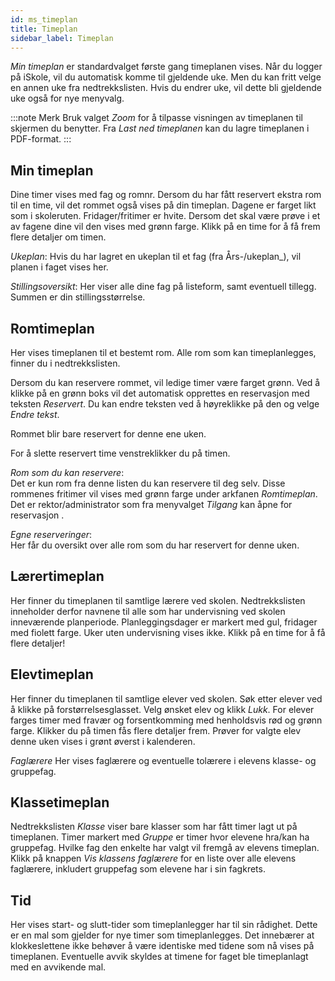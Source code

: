 ```yaml
---
id: ms_timeplan
title: Timeplan
sidebar_label: Timeplan
---
```


_Min timeplan_ er standardvalget første gang timeplanen vises. Når du logger på iSkole, vil du automatisk komme til gjeldende uke. Men du kan fritt velge en annen uke fra nedtrekkslisten.  Hvis du endrer uke, vil dette bli gjeldende uke også for nye menyvalg.

:::note Merk
Bruk valget _Zoom_ for å tilpasse visningen av timeplanen til skjermen du benytter. 
Fra _Last ned timeplanen_ kan du lagre timeplanen i PDF-format.
:::

## Min timeplan
Dine timer vises med fag og romnr. Dersom du har fått reservert ekstra rom til en time, vil det rommet også vises på din timeplan. Dagene er farget likt som i skoleruten. Fridager/fritimer er hvite. Dersom det skal være prøve i et av fagene dine vil den vises med grønn farge. Klikk på en time for å få frem flere detaljer om timen. 

_Ukeplan_:
Hvis du har lagret en ukeplan til et fag (fra Års-/ukeplan_),  vil planen i faget vises her. 

_Stillingsoversikt_:
Her viser alle dine fag på listeform, samt eventuell tillegg. Summen er din stillingsstørrelse.

## Romtimeplan
Her vises timeplanen til et bestemt rom. Alle rom som kan timeplanlegges, finner du i nedtrekkslisten. 

Dersom du kan reservere rommet, vil ledige timer være farget grønn. Ved å klikke på en grønn boks vil det automatisk opprettes en reservasjon med teksten _Reservert_.  Du kan endre teksten ved å høyreklikke på den og velge _Endre tekst_. 

Rommet blir bare reservert for denne ene uken.

For å slette reservert time venstreklikker du på timen. 

_Rom som du kan reservere_:  
Det er kun rom fra denne listen du kan reservere til deg selv. Disse rommenes fritimer vil vises med grønn farge under arkfanen _Romtimeplan_.
Det er rektor/administrator som fra menyvalget _Tilgang_ kan åpne for reservasjon .

_Egne reserveringer_:  
Her får du oversikt over alle rom som du har reservert for denne uken.

## Lærertimeplan
Her finner du timeplanen til samtlige lærere ved skolen. Nedtrekkslisten inneholder derfor navnene til alle som har undervisning ved skolen inneværende planperiode. Planleggingsdager er markert med gul, fridager med fiolett farge. Uker uten undervisning vises ikke. Klikk på en time for å få flere detaljer!

## Elevtimeplan
Her finner du timeplanen til samtlige elever ved skolen.
Søk etter elever ved å klikke på forstørrelsesglasset. Velg ønsket elev og klikk _Lukk_. For elever farges timer med fravær og forsentkomming med henholdsvis rød og grønn farge. Klikker du på timen fås flere detaljer frem.
Prøver for valgte elev denne uken vises i grønt øverst i kalenderen. 

 _Faglærere_ 
 Her vises faglærere og eventuelle tolærere i elevens klasse- og gruppefag. 

## Klassetimeplan
Nedtrekkslisten _Klasse_ viser bare klasser som har fått timer lagt ut på timeplanen. Timer markert med *Gruppe* er timer hvor elevene hra/kan ha gruppefag. Hvilke fag den enkelte har valgt vil fremgå av elevens timeplan. Klikk på knappen _Vis klassens faglærere_ for en liste over alle elevens faglærere, inkludert gruppefag som elevene har i sin fagkrets.

## Tid
Her vises start- og slutt-tider som timeplanlegger har til sin rådighet. Dette er en mal som gjelder for nye timer som timeplanlegges. Det innebærer at klokkeslettene ikke behøver å være identiske med tidene som nå vises på timeplanen. Eventuelle avvik skyldes at timene for faget ble timeplanlagt med en avvikende mal.
